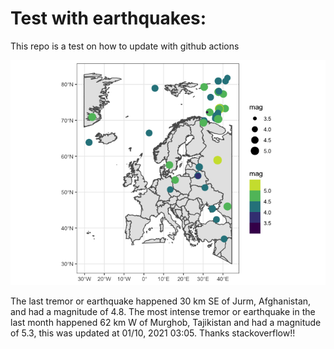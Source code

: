 <!-- README.md is generated from README.Rmd. Please edit that file -->

Test with earthquakes:
======================

This repo is a test on how to update with github actions

![](man/figures/README-unnamed-chunk-2-1.png)

The last tremor or earthquake happened 30 km SE of Jurm, Afghanistan,
and had a magnitude of 4.8. The most intense tremor or earthquake in the
last month happened 62 km W of Murghob, Tajikistan and had a magnitude
of 5.3, this was updated at 01/10, 2021 03:05. Thanks stackoverflow!!
